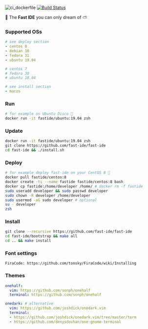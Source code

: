 ![ci_dockerfile](https://github.com/fast-ide/fast-ide/workflows/ci_dockerfile/badge.svg?branch=master)
[![Build Status](https://travis-ci.org/fast-ide/fast-ide.svg?branch=master)](https://travis-ci.org/fast-ide/fast-ide)

💨 The **Fast IDE** you can only dream of ⛅

### Supported OSs

```yaml
# see deploy section
- centos 8
- debian 10
- fedora 31
- ubuntu 19.04

# centos 7
# fedora 30
# ubuntu 18.04
```

```yaml
# see install section
- macos
```

### Run

```sh
# for example on Ubuntu Disco 🕺
docker run -it fastide/ubuntu:19.04 zsh
```

### Update

```sh
docker run -it fastide/ubuntu:19.04 zsh
git clone https://github.com/fast-ide/fast-ide
cd fast-ide && ./install.sh
```

### Deploy

```sh
# for example deploy fast-ide on your CentOS 8 🐧
docker pull fastide/centos:8
docker create -ti --name fastide fastide/centos:8 bash
docker cp fastide:/home/developer /home/ # docker rm -f fastide
sudo useradd developer && sudo passwd developer
sudo chown -R developer /home/developer
sudo usermod -aG sudo developer # optional
su - developer
zsh
```

### Install

```sh
git clone --recursive https://github.com/fast-ide/fast-ide
cd fast-ide/bootstrap && make all
cd .. && make install
```

### Font settings

```
FiraCode: https://github.com/tonsky/FiraCode/wiki/Installing
```

### Themes

```yaml
onehalf:
  vim: https://github.com/sonph/onehalf
  terminal: https://github.com/sonph/onehalf

onedark: # alternative
  vim: https://github.com/joshdick/onedark.vim
  terminal: 
  - https://github.com/joshdick/onedark.vim/tree/master/term
  - https://github.com/denysdovhan/one-gnome-terminal
```
